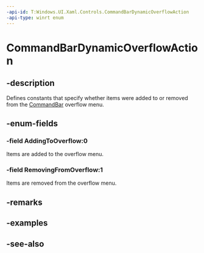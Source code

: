 ```yaml
---
-api-id: T:Windows.UI.Xaml.Controls.CommandBarDynamicOverflowAction
-api-type: winrt enum
---
```


<!-- Enumeration syntax
public enum Windows.UI.Xaml.Controls.CommandBarDynamicOverflowAction : int
-->

# CommandBarDynamicOverflowAction

## -description
Defines constants that specify whether items were added to or removed from the [CommandBar](commandbar.md) overflow menu.



## -enum-fields
### -field AddingToOverflow:0
Items are added to the overflow menu.

### -field RemovingFromOverflow:1
Items are removed from the overflow menu.


## -remarks

## -examples

## -see-also
